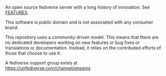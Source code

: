 An open source fediverse server with a long history of innovation. See [FEATURES](https://codeberg.org/streams/streams/src/branch/dev/FEATURES.md).

This software is public domain and is not associated with any consumer brand.

This repository uses a community-driven model. This means that there are no dedicated developers working on new features or bug fixes or translations or documentation. Instead, it relies on the contributed efforts of those that choose to use it.

A fediverse support group exists at 
https://unfediverse.com/channel/streams

